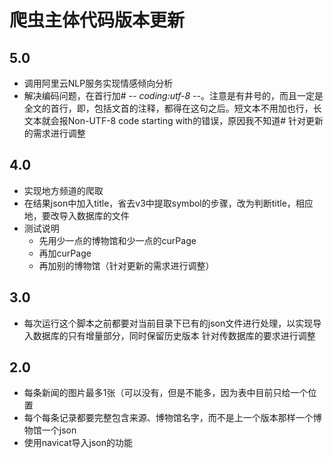 # 爬虫主体代码版本更新

## 5.0

- 调用阿里云NLP服务实现情感倾向分析
- 解决编码问题，在首行加# -*- coding:utf-8 -*-。注意是有井号的，而且一定是全文的首行，即，包括文首的注释，都得在这句之后。短文本不用加也行，长文本就会报Non-UTF-8 code starting with的错误，原因我不知道# 针对更新的需求进行调整

## 4.0

- 实现地方频道的爬取
- 在结果json中加入title，省去v3中提取symbol的步骤，改为判断title，相应地，要改导入数据库的文件
- 测试说明
  - 先用少一点的博物馆和少一点的curPage
  - 再加curPage
  - 再加别的博物馆（针对更新的需求进行调整）

## 3.0

- 每次运行这个脚本之前都要对当前目录下已有的json文件进行处理，以实现导入数据库的只有增量部分，同时保留历史版本
  针对传数据库的要求进行调整

## 2.0

- 每条新闻的图片最多1张（可以没有，但是不能多，因为表中目前只给一个位置
- 每个每条记录都要完整包含来源、博物馆名字，而不是上一个版本那样一个博物馆一个json
- 使用navicat导入json的功能

